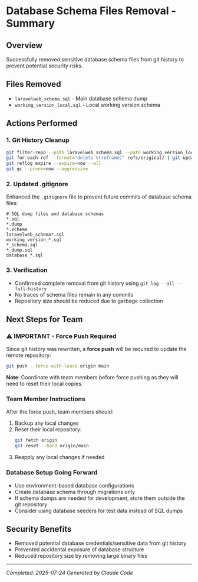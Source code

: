 # Database Schema Files Removal - Summary

## Overview
Successfully removed sensitive database schema files from git history to prevent potential security risks.

## Files Removed
- `laravelweb_schema.sql` - Main database schema dump
- `working_version_local.sql` - Local working version schema

## Actions Performed

### 1. Git History Cleanup
```bash
git filter-repo --path laravelweb_schema.sql --path working_version_local.sql --invert-paths
git for-each-ref --format="delete %(refname)" refs/original/ | git update-ref --stdin
git reflog expire --expire=now --all
git gc --prune=now --aggressive
```

### 2. Updated .gitignore
Enhanced the `.gitignore` file to prevent future commits of database schema files:
```
# SQL dump files and database schemas
*.sql
*.dump
*.schema
laravelweb_schema*.sql
working_version_*.sql
*_schema.sql
*_dump.sql
database_*.sql
```

### 3. Verification
- Confirmed complete removal from git history using `git log --all --full-history`
- No traces of schema files remain in any commits
- Repository size should be reduced due to garbage collection

## Next Steps for Team

### ⚠️ IMPORTANT - Force Push Required
Since git history was rewritten, a **force push** will be required to update the remote repository:
```bash
git push --force-with-lease origin main
```

**Note**: Coordinate with team members before force pushing as they will need to reset their local copies.

### Team Member Instructions
After the force push, team members should:
1. Backup any local changes
2. Reset their local repository:
   ```bash
   git fetch origin
   git reset --hard origin/main
   ```
3. Reapply any local changes if needed

### Database Setup Going Forward
- Use environment-based database configurations
- Create database schema through migrations only
- If schema dumps are needed for development, store them outside the git repository
- Consider using database seeders for test data instead of SQL dumps

## Security Benefits
- Removed potential database credentials/sensitive data from git history
- Prevented accidental exposure of database structure
- Reduced repository size by removing large binary files

---
*Completed: 2025-07-24*
*Generated by Claude Code*